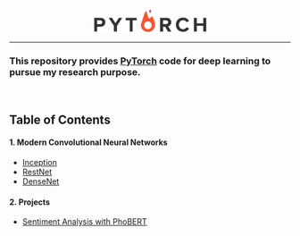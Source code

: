 <p align="center"><img width="40%" src="images/pytorch_logo.png" /></p>

---

### This repository provides [PyTorch](https://github.com/pytorch/pytorch) code for deep learning to pursue my research purpose.

<br/>

## Table of Contents

#### 1. Modern Convolutional Neural Networks
* [Inception](./Inception/main.py)
* [RestNet](./ResNet/main.py)
* [DenseNet](./DenseNet/main.py)

#### 2. Projects
* [Sentiment Analysis with PhoBERT](./Sentiment_Analysis/PhoBERT.ipynb)
